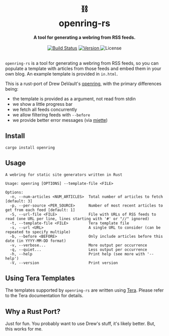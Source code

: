 <h1 align="center">
    ⛓<br>
    openring-rs
</h1>
<div align="center">
    <strong>A tool for generating a webring from RSS feeds.</strong>
</div>
<br>
<div align="center">
  <a href="https://github.com/lukehsiao/openring-rs/actions/workflows/general.yml">
    <img src="https://img.shields.io/github/actions/workflow/status/lukehsiao/openring-rs/general.yml" alt="Build Status"></a>
  <a href="https://crates.io/crates/openring">
    <img src="https://img.shields.io/crates/v/openring" alt="Version">
  </a>
  <img src="https://img.shields.io/crates/l/openring" alt="License">
</div>
<br>

`openring-rs` is a tool for generating a webring from RSS feeds, so you can populate a template with
articles from those feeds and embed them in your own blog. An example template is provided in
`in.html`.

This is a rust-port of Drew DeVault's [openring](https://git.sr.ht/~sircmpwn/openring), with the
primary differences being:
- the template is provided as a argument, not read from stdin
- we show a little progress bar
- we fetch all feeds concurrently
- we allow filtering feeds with `--before`
- we provide better error messages (via [miette](https://github.com/zkat/miette))

## Install

```
cargo install openring
```

## Usage

```
A webring for static site generators written in Rust

Usage: openring [OPTIONS] --template-file <FILE>

Options:
  -n, --num-articles <NUM_ARTICLES>  Total number of articles to fetch [default: 3]
  -p, --per-source <PER_SOURCE>      Number of most recent articles to get from each feed [default: 1]
  -S, --url-file <FILE>              File with URLs of RSS feeds to read (one URL per line, lines starting with '#' or "//" ignored)
  -t, --template-file <FILE>         Tera template file
  -s, --url <URL>                    A single URL to consider (can be repeated to specify multiple)
  -b, --before <BEFORE>              Only include articles before this date (in YYYY-MM-DD format)
  -v, --verbose...                   More output per occurrence
  -q, --quiet...                     Less output per occurrence
  -h, --help                         Print help (see more with '--help')
  -V, --version                      Print version
```

## Using Tera Templates

The templates supported by `openring-rs` are written using [Tera](https://tera.netlify.app/). Please
refer to the Tera documentation for details.

## Why a Rust Port?

Just for fun. You probably want to use Drew's stuff, it's likely better. But, this works for me.
